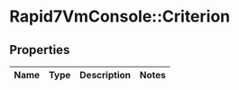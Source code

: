 # Rapid7VmConsole::Criterion

## Properties
Name | Type | Description | Notes
------------ | ------------- | ------------- | -------------


